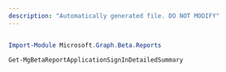 ```yaml
---
description: "Automatically generated file. DO NOT MODIFY"
---
```


```powershell

Import-Module Microsoft.Graph.Beta.Reports

Get-MgBetaReportApplicationSignInDetailedSummary

```